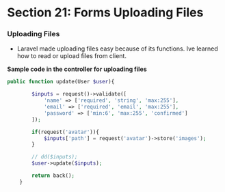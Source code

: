# Section 21: Forms Uploading Files

### Uploading Files

- Laravel made uploading files easy because of its functions. Ive learned how to read or upload files from client.

**Sample code in the controller for uploading files**

```PHP
public function update(User $user){

        $inputs = request()->validate([
            'name' => ['required', 'string', 'max:255'],
            'email' => ['required', 'email', 'max:255'],
            'password' => ['min:6', 'max:255', 'confirmed']
        ]);

        if(request('avatar')){
            $inputs['path'] = request('avatar')->store('images');
        }

        // dd($inputs);
        $user->update($inputs);

        return back();
    }

```
